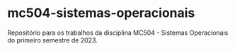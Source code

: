# mc504-sistemas-operacionais
Repositório para os trabalhos da disciplina MC504 - Sistemas Operacionais do primeiro semestre de 2023.

